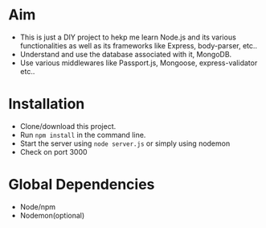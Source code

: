 # Aim
- This is just a DIY project to hekp me learn Node.js and its various functionalities as well as 
its frameworks like Express, body-parser, etc..
- Understand and use the database associated with it, MongoDB.
- Use various middlewares like Passport.js, Mongoose, express-validator etc..

# Installation
- Clone/download this project.
- Run `npm install` in the command line.
- Start the server using `node server.js` or simply using nodemon
- Check on port 3000

# Global Dependencies
- Node/npm
- Nodemon(optional)
